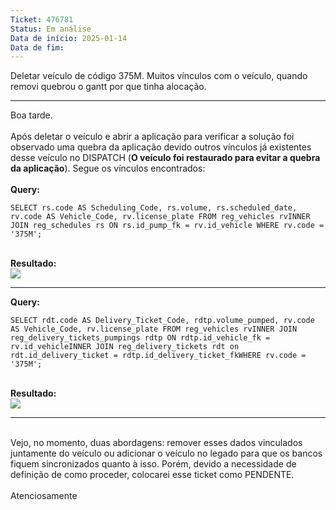 ```yaml
---
Ticket: 476781
Status: Em análise
Data de início: 2025-01-14
Data de fim:
---
```

Deletar veículo de código 375M. 
Muitos vínculos com o veículo, quando removi quebrou o gantt por que tinha alocação.

--- 


Boa tarde.  
   
Após deletar o veículo e abrir a aplicação para verificar a solução foi observado uma quebra da aplicação devido outros vínculos já existentes desse veículo no DISPATCH (**O veículo foi restaurado para evitar a quebra da aplicação**). Segue os vínculos encontrados:  
   
**Query:**  

```
SELECT rs.code AS Scheduling_Code, rs.volume, rs.scheduled_date, rv.code AS Vehicle_Code, rv.license_plate FROM reg_vehicles rvINNER JOIN reg_schedules rs ON rs.id_pump_fk = rv.id_vehicle WHERE rv.code = '375M';
```

   
**Resultado:**  
![](https://telluria.zendesk.com/attachments/token/wb3VRag84eugAee0B6NrETkHr/?name=image.png)  

---

**Query:**  

```
SELECT rdt.code AS Delivery_Ticket_Code, rdtp.volume_pumped, rv.code AS Vehicle_Code, rv.license_plate FROM reg_vehicles rvINNER JOIN reg_delivery_tickets_pumpings rdtp ON rdtp.id_vehicle_fk = rv.id_vehicleINNER JOIN reg_delivery_tickets rdt on rdt.id_delivery_ticket = rdtp.id_delivery_ticket_fkWHERE rv.code = '375M';
```

   
**Resultado:**  
![](https://telluria.zendesk.com/attachments/token/ey5fjTRYIOAQScL1DD1iQczMP/?name=image.png)  

---

   
Vejo, no momento, duas abordagens: remover esses dados vinculados juntamente do veículo ou adicionar o veículo no legado para que os bancos fiquem sincronizados quanto à isso. Porém, devido a necessidade de definição de como proceder, colocarei esse ticket como PENDENTE.  
   
Atenciosamente